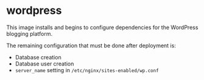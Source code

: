 # wordpress

This image installs and begins to configure dependencies for the WordPress blogging platform.

The remaining configuration that must be done after deployment is:

- Database creation
- Database user creation
- `server_name` setting in `/etc/nginx/sites-enabled/wp.conf`
